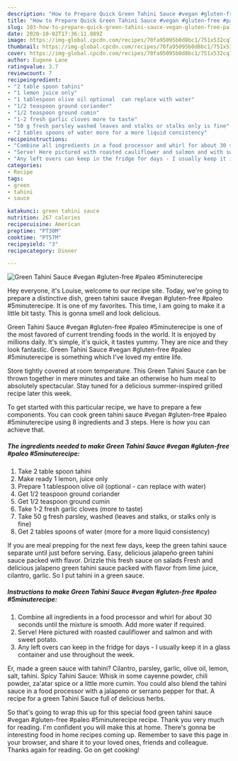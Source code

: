 ```yaml
---
description: "How to Prepare Quick Green Tahini Sauce #vegan #gluten-free #paleo #5minuterecipe"
title: "How to Prepare Quick Green Tahini Sauce #vegan #gluten-free #paleo #5minuterecipe"
slug: 103-how-to-prepare-quick-green-tahini-sauce-vegan-gluten-free-paleo-5minuterecipe
date: 2020-10-02T17:36:11.889Z
image: https://img-global.cpcdn.com/recipes/70fa95095b0d8bc1/751x532cq70/green-tahini-sauce-vegan-gluten-free-paleo-5minuterecipe-recipe-main-photo.jpg
thumbnail: https://img-global.cpcdn.com/recipes/70fa95095b0d8bc1/751x532cq70/green-tahini-sauce-vegan-gluten-free-paleo-5minuterecipe-recipe-main-photo.jpg
cover: https://img-global.cpcdn.com/recipes/70fa95095b0d8bc1/751x532cq70/green-tahini-sauce-vegan-gluten-free-paleo-5minuterecipe-recipe-main-photo.jpg
author: Eugene Lane
ratingvalue: 3.7
reviewcount: 7
recipeingredient:
- "2 table spoon tahini"
- "1 lemon juice only"
- "1 tablespoon olive oil optional  can replace with water"
- "1/2 teaspoon ground coriander"
- "1/2 teaspoon ground cumin"
- "1-2 fresh garlic cloves more to taste"
- "50 g fresh parsley washed leaves and stalks or stalks only is fine"
- "2 tables spoons of water more for a more liquid consistency"
recipeinstructions:
- "Combine all ingredients in a food processor and whirl for about 30 seconds until the mixture is smooth. Add more water if required."
- "Serve! Here pictured with roasted cauliflower and salmon and with sweet potato."
- "Any left overs can keep in the fridge for days - I usually keep it in a glass container and use throughout the week."
categories:
- Recipe
tags:
- green
- tahini
- sauce

katakunci: green tahini sauce 
nutrition: 267 calories
recipecuisine: American
preptime: "PT30M"
cooktime: "PT57M"
recipeyield: "3"
recipecategory: Dinner

---
```



![Green Tahini Sauce #vegan #gluten-free #paleo #5minuterecipe](https://img-global.cpcdn.com/recipes/70fa95095b0d8bc1/751x532cq70/green-tahini-sauce-vegan-gluten-free-paleo-5minuterecipe-recipe-main-photo.jpg)

Hey everyone, it's Louise, welcome to our recipe site. Today, we're going to prepare a distinctive dish, green tahini sauce #vegan #gluten-free #paleo #5minuterecipe. It is one of my favorites. This time, I am going to make it a little bit tasty. This is gonna smell and look delicious.

Green Tahini Sauce #vegan #gluten-free #paleo #5minuterecipe is one of the most favored of current trending foods in the world. It is enjoyed by millions daily. It's simple, it's quick, it tastes yummy. They are nice and they look fantastic. Green Tahini Sauce #vegan #gluten-free #paleo #5minuterecipe is something which I've loved my entire life.

Store tightly covered at room temperature. This Green Tahini Sauce can be thrown together in mere minutes and take an otherwise ho hum meal to absolutely spectacular. Stay tuned for a delicious summer-inspired grilled recipe later this week.


To get started with this particular recipe, we have to prepare a few components. You can cook green tahini sauce #vegan #gluten-free #paleo #5minuterecipe using 8 ingredients and 3 steps. Here is how you can achieve that.

<!--inarticleads1-->

##### The ingredients needed to make Green Tahini Sauce #vegan #gluten-free #paleo #5minuterecipe:

1. Take 2 table spoon tahini
1. Make ready 1 lemon, juice only
1. Prepare 1 tablespoon olive oil (optional - can replace with water)
1. Get 1/2 teaspoon ground coriander
1. Get 1/2 teaspoon ground cumin
1. Take 1-2 fresh garlic cloves (more to taste)
1. Take 50 g fresh parsley, washed (leaves and stalks, or stalks only is fine)
1. Get 2 tables spoons of water (more for a more liquid consistency)


If you are meal prepping for the next few days, keep the green tahini sauce separate until just before serving. Easy, delicious jalapeño green tahini sauce packed with flavor. Drizzle this fresh sauce on salads Fresh and delicious jalapeno green tahini sauce packed with flavor from lime juice, cilantro, garlic. So I put tahini in a green sauce. 

<!--inarticleads2-->

##### Instructions to make Green Tahini Sauce #vegan #gluten-free #paleo #5minuterecipe:

1. Combine all ingredients in a food processor and whirl for about 30 seconds until the mixture is smooth. Add more water if required.
1. Serve! Here pictured with roasted cauliflower and salmon and with sweet potato.
1. Any left overs can keep in the fridge for days - I usually keep it in a glass container and use throughout the week.


Er, made a green sauce with tahini? Cilantro, parsley, garlic, olive oil, lemon, salt, tahini. Spicy Tahini Sauce: Whisk in some cayenne powder, chili powder, za&#39;atar spice or a little more cumin. You could also blend the tahini sauce in a food processor with a jalapeno or serrano pepper for that. A recipe for a green Tahini Sauce full of delicious herbs. 

So that's going to wrap this up for this special food green tahini sauce #vegan #gluten-free #paleo #5minuterecipe recipe. Thank you very much for reading. I'm confident you will make this at home. There's gonna be interesting food in home recipes coming up. Remember to save this page in your browser, and share it to your loved ones, friends and colleague. Thanks again for reading. Go on get cooking!

